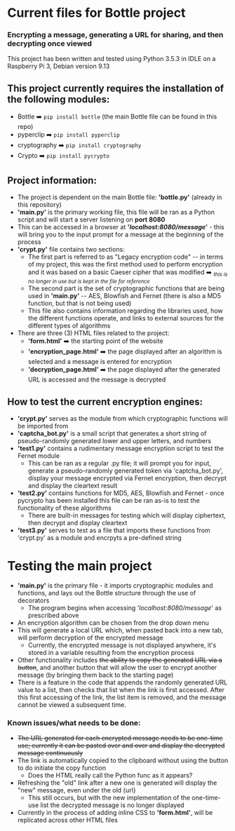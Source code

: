 # Current files for Bottle project

### Encrypting a message, generating a URL for sharing, and then decrypting once viewed

This project has been written and tested using Python 3.5.3 in IDLE on a Raspberry Pi 3, Debian version 9.13

## This project currently requires the installation of the following modules:
  * Bottle :arrow_right: `pip install bottle` (the main Bottle file can be found in this repo)
  * pyperclip :arrow_right: `pip install pyperclip`
  * cryptography :arrow_right: `pip install cryptography` 
  * Crypto :arrow_right: `pip install pycrypto`

## Project information:

* The project is dependent on the main Bottle file: __'bottle.py'__ (already in this repository)
* __'main.py'__ is the primary working file, this file will be ran as a Python script and will start a server listening on __port 8080__
* This can be accessed in a browser at __'_localhost:8080/message_'__ - this will bring you to the input prompt for a message at the beginning of the process
* __'crypt.py'__ file contains two sections:
  * The first part is referred to as "Legacy encryption code" -- in terms of my project, this was the first method used to perform encryption and it was based on a basic Caeser cipher that was modified :arrow_right: <sub>_this is no longer in use but is kept in the file for reference_</sub>
  * The second part is the set of cryptographic functions that are being used in __'main.py'__ -- AES, Blowfish and Fernet (there is also a MD5 function, but that is not being used)
  * This file also contains information regarding the libraries used, how the different functions operate, and links to external sources for the different types of algorithms
* There are three (3) HTML files related to the project:
  * __'form.html'__ :arrow_right: the starting point of the website
  * __'encryption_page.html'__ :arrow_right: the page displayed after an algorithm is selected and a message is entered for encryption
  * __'decryption_page.html'__ :arrow_right: the page displayed after the generated URL is accessed and the message is decrypted

## How to test the current encryption engines:

* __'crypt.py'__ serves as the module from which cryptographic functions will be imported from
* __'captcha_bot.py'__ is a small script that generates a short string of pseudo-randomly generated lower and upper letters, and numbers
* __'test1.py'__ contains a rudimentary message encryption script to test the Fernet module
  * This can be ran as a regular .py file; it will prompt you for input, generate a pseudo-randomly generated token via 'captcha_bot.py', display your message encrypted via Fernet encryption, then decrypt and display the cleartext result
* __'test2.py'__ contains functions for MD5, AES, Blowfish and Fernet - once pycrypto has been installed this file can be ran as-is to test the functionality of these algorithms
  * There are built-in messages for testing which will display ciphertext, then decrypt and display cleartext
* __'test3.py'__ serves to test as a file that imports these functions from 'crypt.py' as a module and encrpyts a pre-defined string

# Testing the main project

* __'main.py'__ is the primary file - it imports cryptographic modules and functions, and lays out the Bottle structure through the use of decorators
  * The program begins when accessing '_localhost:8080/message_' as prescribed above
* An encryption algorithm can be chosen from the drop down menu
* This will generate a local URL which, when pasted back into a new tab, will perform decryption of the encrypted message
  * Currently, the encrypted message is not displayed anywhere, it's stored in a variable resulting from the encryption process
* Other functionality includes ~~the ability to copy the generated URL via a button~~, and another button that will allow the user to encrypt another message (by bringing them back to the starting page)
* There is a feature in the code that appends the randomly generated URL value to a list, then checks that list when the link is first accessed. After this first accessing of the link, the list item is removed, and the message cannot be viewed a subsequent time.

### Known issues/what needs to be done:

* ~~The URL generated for each encrypted message needs to be one-time use; currently it can be pasted over and over and display the decrypted message continuously~~
* The link is automatically copied to the clipboard without using the button to do initiate the copy function
  * Does the HTML really call the Python func as it appears?
* Refreshing the "old" link after a new one is generated will display the "new" message, even under the old {url}
  * This still occurs, but with the new implementation of the one-time-use list the decrypted message is no longer displayed
* Currently in the process of adding inline CSS to __'form.html'__, will be replicated across other HTML files
